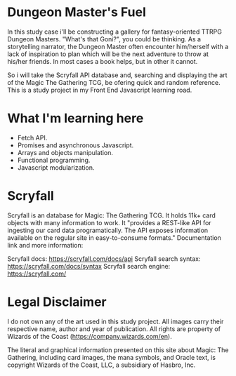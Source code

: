 # Dungeon Master's Fuel

In this study case i'll be constructing a gallery for fantasy-oriented TTRPG Dungeon Masters. "What's that Goni?", you could be thinking. As a storytelling narrator, the Dungeon Master often encounter him/herself with a lack of inspiration to plan which will be the next adventure to throw at his/her friends. In most cases a book helps, but in other it cannot. 

So i will take the Scryfall API database and, searching and displaying the art of the Magic The Gathering TCG, be ofering quick and random reference. This is a study project in my Front End Javascript learning road.

# What I'm learning here

- Fetch API.
- Promises and asynchronous Javascript.
- Arrays and objects manipulation.
- Functional programming.
- Javascript modularization.

# Scryfall

Scryfall is an database for Magic: The Gathering TCG. It holds 11k+ card objects with many information to work. It "provides a REST-like API for ingesting our card data programatically. The API exposes information available on the regular site in easy-to-consume formats." Documentation link and more information:

Scryfall docs: https://scryfall.com/docs/api
Scryfall search syntax: https://scryfall.com/docs/syntax
Scryfall search engine: https://scryfall.com/

# Legal Disclaimer

I do not own any of the art used in this study project. All images carry their respective name, author and year of publication. All rights are property of Wizards of the Coast (https://company.wizards.com/en).

The literal and graphical information presented on this site about Magic: The Gathering, including card images, the mana symbols, and Oracle text, is copyright Wizards of the Coast, LLC, a subsidiary of Hasbro, Inc.
